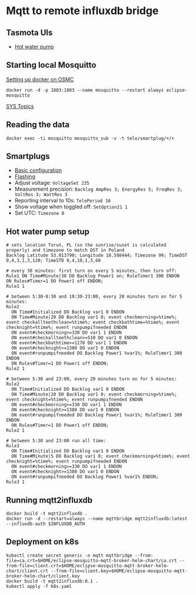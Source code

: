 # Mqtt to remote influxdb bridge

## Tasmota UIs

* [Hot water pump](http://smartplug3/)

## Starting local Mosquitto

[Setting up docker on OSMC](https://gist.github.com/Peregrinox/aa55c18866a851acc9d4e03a1054485c)

    docker run -d -p 1883:1883 --name mosquitto --restart always eclipse-mosquitto

[SYS Topics](https://github.com/mqtt/mqtt.github.io/wiki/SYS-Topics)

## Reading the data

    docker exec -ti mosquitto mosquitto_sub -v -t tele/smartplug/+/+

## Smartplugs

* [Basic configuration](https://blog.koehntopp.info/2020/05/20/gosund-and-tasmota.html)
* [Flashing](https://www.malachisoord.com/2019/11/24/flashing-custom-firmware-on-a-gosund-sp111/)
* Adjust voltage: `VoltageSet 235`
* Measurement precision: `Backlog AmpRes 3; EnergyRes 5; FreqRes 3; VoltRes 3; WattRes 3`
* Reporting interval to 10s: `TelePeriod 10`
* Show voltage when toggled off: `SetOption21 1`
* Set UTC: `Timezone 0`

## Hot water pump setup

    # sets location Toruń, PL (so the sunrise/suset is calculated properly) and timezone to match DST in Poland
    Backlog Latitude 53.013790; Longitude 18.598444; Timezone 99; TimeDST 0,4,3,1,3,120; TimeSTD 0,4,10,1,3,60

    # every 30 minutes: first turn on every 5 minutes, then turn off:
    Rule1 ON Time#Minute|30 DO Backlog Power1 on; RuleTimer1 300 ENDON   ON Rules#Timer=1 DO Power1 off ENDON;
    Rule1 1

    # between 5:30-8:30 and 19:30-23:00, every 20 minutes turn on for 5 minutes:
    Rule2
      ON Time#Initialized DO Backlog var1 0 ENDON
      ON Time#Minute|20 DO Backlog var1 0; event checkmorning=%time%; event checkallteethclean=%time%; event checkbathtime=%time%; event checknight=%time%; event runpumpifneeded ENDON
      ON event#checkmorning>=330 DO var1 1 ENDON
      ON event#checkallteethclean>=510 DO var1 0 ENDON
      ON event#checkbathtime>=1170 DO var1 1 ENDON
      ON event#checknight>=1380 DO var1 0 ENDON
      ON event#runpumpifneeded DO Backlog Power1 %var1%; RuleTimer1 300 ENDON
      ON Rules#Timer=1 DO Power1 off ENDON;
    Rule2 1
    
    # between 5:30 and 23:00, every 20 minutes turn on for 5 minutes:
    Rule2
      ON Time#Initialized DO Backlog var1 0 ENDON
      ON Time#Minute|20 DO Backlog var1 0; event checkmorning=%time%; event checknight=%time%; event runpumpifneeded ENDON
      ON event#checkmorning>=330 DO var1 1 ENDON
      ON event#checknight>=1380 DO var1 0 ENDON
      ON event#runpumpifneeded DO Backlog Power1 %var1%; RuleTimer1 300 ENDON
      ON Rules#Timer=1 DO Power1 off ENDON;
    Rule2 1
        
    # between 5:30 and 23:00 run all time:
    Rule3
      ON Time#Initialized DO Backlog var1 0 ENDON
      ON Time#Minute|5 DO Backlog var1 0; event checkmorning=%time%; event checknight=%time%; event runpumpifneeded ENDON
      ON event#checkmorning>=330 DO var1 1 ENDON
      ON event#checknight>=1380 DO var1 0 ENDON
      ON event#runpumpifneeded DO Backlog Power1 %var1% ENDON;
    Rule3 1

## Running mqtt2influxdb

    docker build -t mqtt2influxdb .
    docker run -d --restart=always --name mqttbridge mqtt2influxdb:latest --influxdb-auth $INFLUXDB_AUTH

## Deployment on k8s

    kubectl create secret generic -n mqtt mqttbridge --from-file=ca.crt=$HOME/eclipse-mosquitto-mqtt-broker-helm-chart/ca.crt --from-file=client.crt=$HOME/eclipse-mosquitto-mqtt-broker-helm-chart/client.crt --from-file=client.key=$HOME/eclipse-mosquitto-mqtt-broker-helm-chart/client.key
    docker build -t mqtt2influxdb:0.1 .
    kubectl apply -f k8s.yaml
